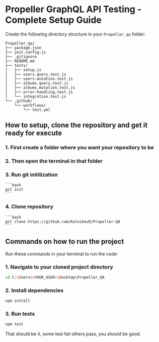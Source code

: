 # Propeller GraphQL API Testing - Complete Setup Guide

Create the following directory structure in your `Propeller_qa` folder:

```
Propeller_qa/
├── package.json
├── jest.config.js
├── .gitignore
├── README.md
├── tests/
│   ├── setup.js
│   ├── users.query.test.js
│   ├── users.mutation.test.js
│   ├── albums.query.test.js
│   ├── albums.mutation.test.js
│   ├── error-handling.test.js
│   └── integration.test.js
└── .github/
    └── workflows/
        └── test.yml
```

## How to setup, clone the repository and get it ready for execute

### 1. First create a folder where you want your repository to be

### 2. Then open the terminal in that folder

### 3. Run git initilization 

    ```bash
    git init
    ```

### 4. Clone repository

    ```bash
    git clone https://github.com/KaloshevD/Propeller-QA
    ```

## Commands on how to run the project

Run these commands in your terminal to run the code:

### 1. Navigate to your cloned project directory
```bash
cd C:\Users\<YOUR_USER>\Desktop\Propeller_QA
```

### 2. Install dependencies
```bash
npm install
```

### 3. Run tests
```bash
npm test
```

That should be it, some test fail others pass, you should be good.